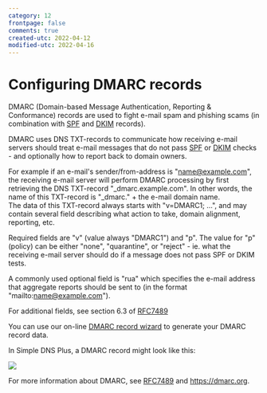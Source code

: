 ```yaml
---
category: 12
frontpage: false
comments: true
created-utc: 2022-04-12
modified-utc: 2022-04-16
---
```

# Configuring DMARC records

DMARC (Domain-based Message Authentication, Reporting & Conformance) records are used to fight e-mail spam and phishing scams (in combination with [SPF](/kb/18) and [DKIM](/kb/17) records).

DMARC uses DNS TXT-records to communicate how receiving e-mail servers should treat e-mail messages that do not pass [SPF](/kb/18) or [DKIM](/kb/17) checks - and optionally how to report back to domain owners.

For example if an e-mail's sender/from-address is "name@example.com", the receiving e-mail server will perform DMARC processing by first retrieving the DNS TXT-record "_dmarc.example.com". In other words, the name of this TXT-record is "_dmarc." + the e-mail domain name.  
The data of this TXT-record always starts with "v=DMARC1; ...", and may contain several field describing what action to take, domain alignment, reporting, etc.

Required fields are "v" (value always "DMARC1") and "p". The value for "p" (policy) can be either "none", "quarantine",  or "reject" - ie. what the receiving e-mail server should do if a message does not pass SPF or DKIM tests.

A commonly used optional field is "rua" which specifies the e-mail address that aggregate reports should be sent to (in the format "mailto:name@example.com").

For additional fields, see section 6.3 of [RFC7489](https://www.rfc-editor.org/rfc/rfc7489.txt)

You can use our on-line [DMARC record wizard](https://simpledns.plus/dmarc-wizard) to generate your DMARC record data.

In Simple DNS Plus, a DMARC record might look like this:

![](img/207/1.png)

For more information about DMARC, see [RFC7489](https://www.rfc-editor.org/rfc/rfc7489.txt) and <https://dmarc.org>.

